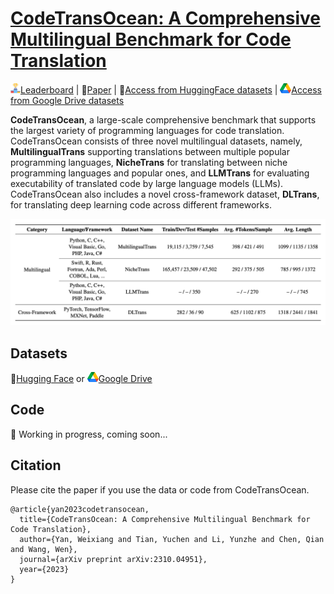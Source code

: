 # [CodeTransOcean: A Comprehensive Multilingual Benchmark for Code Translation](https://arxiv.org/abs/2310.04951)

<img src="./images/leaderboard1.png">[Leaderboard](https://yuchen814.github.io/CodeTransOcean/) | 📄[Paper](https://arxiv.org/pdf/2310.04951.pdf) | 🤗[Access from HuggingFace datasets](https://huggingface.co/datasets/WeixiangYan/CodeTransOcean) | <img src="./images/Google_Drive_Logo_16px.png">[Access from Google Drive datasets](https://drive.google.com/file/d/1xw6Edqf_nknKoei_LC49n4EtvNQezKGe/view?usp=sharing)

**CodeTransOcean**, a large-scale comprehensive benchmark that supports the largest variety of programming languages for code translation. CodeTransOcean consists of three novel multilingual datasets, namely, **MultilingualTrans** supporting translations between multiple popular programming languages, **NicheTrans** for translating between niche programming languages and popular ones, and **LLMTrans** for evaluating executability of translated code by large language models (LLMs). CodeTransOcean also includes a novel cross-framework dataset, **DLTrans**, for translating deep learning code across different frameworks.


<div align="center">
  <img src="./images/codetransocean.png">
</div>


## Datasets
🤗[Hugging Face](https://huggingface.co/datasets/WeixiangYan/CodeTransOcean) or  <img src="./images/Google_Drive_Logo_16px.png">[Google Drive](https://drive.google.com/file/d/1xw6Edqf_nknKoei_LC49n4EtvNQezKGe/view?usp=sharing)


## Code
🚧 Working in progress, coming soon...



## Citation
Please cite the paper if you use the data or code from CodeTransOcean.
```
@article{yan2023codetransocean,
  title={CodeTransOcean: A Comprehensive Multilingual Benchmark for Code Translation},
  author={Yan, Weixiang and Tian, Yuchen and Li, Yunzhe and Chen, Qian and Wang, Wen},
  journal={arXiv preprint arXiv:2310.04951},
  year={2023}
}
```
